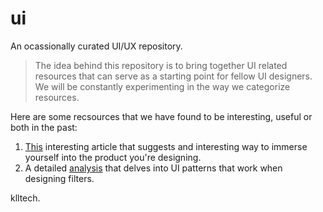 # ui
An ocassionally curated UI/UX repository. 

> The idea behind this repository is to bring together UI related resources that can serve as a starting point for fellow UI designers. We will be constantly experimenting in the way we categorize resources. 

Here are some recsources that we have found to be interesting, useful or both in the past:

1. [This](https://www.smashingmagazine.com/2014/07/how-do-you-design-interaction/) interesting article that suggests and interesting way to immerse yourself into the product you're designing.
2. A detailed [analysis](https://baymard.com/blog/horizontal-filtering-sorting-design) that delves into UI patterns that work when designing filters.

klltech.
